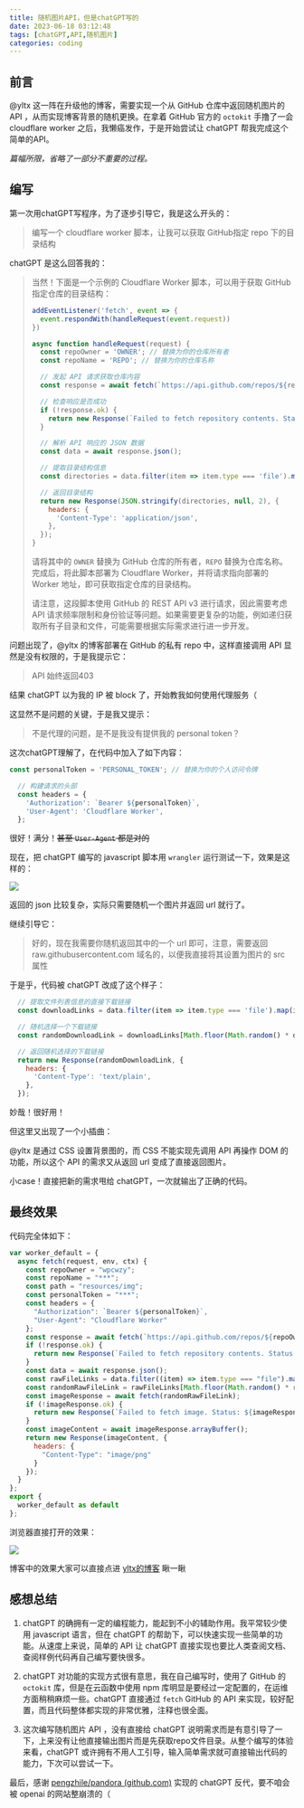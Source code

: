 ```yaml
---
title: 随机图片API，但是chatGPT写的
date: 2023-06-18 03:12:48
tags: [chatGPT,API,随机图片]
categories: coding
---
```


## 前言

@yltx 这一阵在升级他的博客，需要实现一个从 GitHub 仓库中返回随机图片的 API ，从而实现博客背景的随机更换。在拿着 GitHub 官方的 `octokit` 手撸了一会 cloudflare worker 之后，我懒癌发作，于是开始尝试让 chatGPT 帮我完成这个简单的API。

<!--more-->

*篇幅所限，省略了一部分不重要的过程。*

## 编写

第一次用chatGPT写程序，为了逐步引导它，我是这么开头的：

> 编写一个 cloudflare worker 脚本，让我可以获取 GitHub指定 repo 下的目录结构

chatGPT 是这么回答我的：

> 当然！下面是一个示例的 Cloudflare Worker 脚本，可以用于获取 GitHub 指定仓库的目录结构：
> 
> ```javascript
> addEventListener('fetch', event => {
>   event.respondWith(handleRequest(event.request))
> })
> 
> async function handleRequest(request) {
>   const repoOwner = 'OWNER'; // 替换为你的仓库所有者
>   const repoName = 'REPO'; // 替换为你的仓库名称
> 
>   // 发起 API 请求获取仓库内容
>   const response = await fetch(`https://api.github.com/repos/${repoOwner}/${repoName}/contents`);
> 
>   // 检查响应是否成功
>   if (!response.ok) {
>     return new Response(`Failed to fetch repository contents. Status: ${response.status}`, { status: response.status });
>   }
> 
>   // 解析 API 响应的 JSON 数据
>   const data = await response.json();
> 
>   // 提取目录结构信息
>   const directories = data.filter(item => item.type === 'file').map(item => item.path);
> 
>   // 返回目录结构
>   return new Response(JSON.stringify(directories, null, 2), {
>     headers: {
>       'Content-Type': 'application/json',
>     },
>   });
> }
> ```
> 
> 请将其中的 `OWNER` 替换为 GitHub 仓库的所有者，`REPO` 替换为仓库名称。完成后，将此脚本部署为 Cloudflare Worker，并将请求指向部署的 Worker 地址，即可获取指定仓库的目录结构。
> 
> 请注意，这段脚本使用 GitHub 的 REST API v3 进行请求，因此需要考虑 API 请求频率限制和身份验证等问题。如果需要更复杂的功能，例如递归获取所有子目录和文件，可能需要根据实际需求进行进一步开发。

问题出现了，@yltx 的博客部署在 GitHub 的私有 repo 中，这样直接调用 API 显然是没有权限的，于是我提示它：

> API 始终返回403

结果 chatGPT 以为我的 IP 被 block 了，开始教我如何使用代理服务（

这显然不是问题的关键，于是我又提示：

> 不是代理的问题，是不是我没有提供我的 personal token？

这次chatGPT理解了，在代码中加入了如下内容：

```javascript
const personalToken = 'PERSONAL_TOKEN'; // 替换为你的个人访问令牌

  // 构建请求的头部
  const headers = {
    'Authorization': `Bearer ${personalToken}`,
    'User-Agent': 'Cloudflare Worker',
  };
```

很好！满分！~~甚至 `User-Agent` 都是对的~~

现在，把 chatGPT 编写的 javascript 脚本用 `wrangler` 运行测试一下，效果是这样的：

![](https://blog.wpcwzy.top/uploads/20230618022642.png)

返回的 json 比较复杂，实际只需要随机一个图片并返回 url 就行了。

继续引导它：

> 好的，现在我需要你随机返回其中的一个 url 即可，注意，需要返回 raw.githubusercontent.com 域名的，以便我直接将其设置为图片的 src 属性

于是乎，代码被 chatGPT 改成了这个样子：

```javascript
  // 提取文件列表信息的直接下载链接
  const downloadLinks = data.filter(item => item.type === 'file').map(item => item.download_url);

  // 随机选择一个下载链接
  const randomDownloadLink = downloadLinks[Math.floor(Math.random() * downloadLinks.length)];

  // 返回随机选择的下载链接
  return new Response(randomDownloadLink, {
    headers: {
      'Content-Type': 'text/plain',
    },
  });
```

妙哉！很好用！

但这里又出现了一个小插曲：

@yltx 是通过 CSS 设置背景图的，而 CSS 不能实现先调用 API 再操作 DOM 的功能，所以这个 API 的需求又从返回 url 变成了直接返回图片。

小case！直接把新的需求甩给 chatGPT，一次就输出了正确的代码。

## 最终效果

代码完全体如下：

```javascript
var worker_default = {
  async fetch(request, env, ctx) {
    const repoOwner = "wpcwzy";
    const repoName = "***";
    const path = "resources/img";
    const personalToken = "***";
    const headers = {
      "Authorization": `Bearer ${personalToken}`,
      "User-Agent": "Cloudflare Worker"
    };
    const response = await fetch(`https://api.github.com/repos/${repoOwner}/${repoName}/contents/${path}`, { headers });
    if (!response.ok) {
      return new Response(`Failed to fetch repository contents. Status: ${response.status}`, { status: response.status });
    }
    const data = await response.json();
    const rawFileLinks = data.filter((item) => item.type === "file").map((item) => item.download_url.replace("https://github.com", "https://raw.githubusercontent.com"));
    const randomRawFileLink = rawFileLinks[Math.floor(Math.random() * rawFileLinks.length)];
    const imageResponse = await fetch(randomRawFileLink);
    if (!imageResponse.ok) {
      return new Response(`Failed to fetch image. Status: ${imageResponse.status}`, { status: imageResponse.status });
    }
    const imageContent = await imageResponse.arrayBuffer();
    return new Response(imageContent, {
      headers: {
        "Content-Type": "image/png"
      }
    });
  }
};
export {
  worker_default as default
};
```

浏览器直接打开的效果：

![](https://blog.wpcwzy.top/uploads/20230618023543.png)

博客中的效果大家可以直接点进 [yltx的博客](https://yltx.cf) 瞅一瞅

## 感想总结

1. chatGPT 的确拥有一定的编程能力，能起到不小的辅助作用。我平常较少使用 javascript 语言，但在 chatGPT 的帮助下，可以快速实现一些简单的功能。从速度上来说，简单的 API 让 chatGPT 直接实现也要比人类查阅文档、查阅样例代码再自己编写要快很多。

2. chatGPT 对功能的实现方式很有意思，我在自己编写时，使用了 GitHub 的 `octokit` 库，但是在云函数中使用 npm 库明显是要经过一定配置的，在运维方面稍稍麻烦一些。chatGPT 直接通过 `fetch` GitHub 的 API 来实现，较好配置，而且代码整体都实现的非常优雅，注释也很全面。

3. 这次编写随机图片 API ，没有直接给 chatGPT 说明需求而是有意引导了一下，上来没有让他直接输出图片而是先获取repo文件目录。从整个编写的体验来看，chatGPT 或许拥有不用人工引导，输入简单需求就可直接输出代码的能力，下次可以尝试一下。

最后，感谢 [pengzhile/pandora (github.com)](https://github.com/pengzhile/pandora) 实现的 chatGPT 反代，要不咱会被 openai 的网站整崩溃的（
